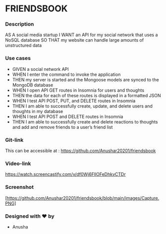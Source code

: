 # FRIENDSBOOK

### Description

AS A social media startup
I WANT an API for my social network that uses a NoSQL database
SO THAT my website can handle large amounts of unstructured data

### Use cases

- GIVEN a social network API
- WHEN I enter the command to invoke the application
- THEN my server is started and the Mongoose models are synced to the MongoDB database
- WHEN I open API GET routes in Insomnia for users and thoughts
- THEN the data for each of these routes is displayed in a formatted JSON
- WHEN I test API POST, PUT, and DELETE routes in Insomnia
- THEN I am able to successfully create, update, and delete users and thoughts in my database
- WHEN I test API POST and DELETE routes in Insomnia
- THEN I am able to successfully create and delete reactions to thoughts and add and remove friends to a user’s friend list

### Git-link

This can be accessible at : https://github.com/Anushar20201/friendsbook 

### Video-link
https://watch.screencastify.com/v/df0Wj6FllOFeDhkvCTDr 

### Screenshot
[https://github.com/Anushar20201/friendsbook/blob/main/images/Capture.PNG]

### Designed with ❤️ by
- Anusha
